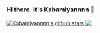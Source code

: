 ### Hi there. It's Kobamiyannnn 👋

<a href="https://github.com/anuraghazra/github-readme-stats"><img align="center" src="https://github-readme-stats-clone-7ygl.vercel.app/api?username=Kobamiyannnn&show_icons=true&exclude_repo=github-readme-stats-clone&include_all_commits=true&count_private=true&theme=transparent&hide_border=true" alt="Kobamiyannnn's github stats" /></a> <a href="https://github.com/anuraghazra/github-readme-stats"><img align="center" src="https://github-readme-stats-clone-7ygl.vercel.app/api/top-langs/?username=Kobamiyannnn&exclude_repo=github-readme-stats-clone,dotfiles&langs_count=10&layout=compact&theme=transparent&hide_border=true" /></a>

